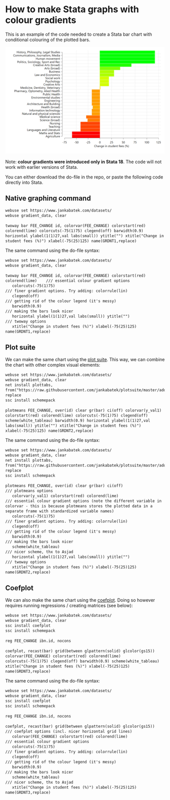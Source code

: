 # How to make Stata graphs with colour gradients 

This is an example of the code needed to create a Stata bar chart with conditional colouring of the plotted bars. 

![Picture](Figures/GRDNT3.png) 

Note: **colour gradients were introduced only in Stata 18**. The code will not work with earlier versions of Stata. 

You can either download the do-file in the repo, or paste the following code directly into Stata. 

## Native graphing command

    webuse set https://www.jankabatek.com/datasets/
    webuse gradient_data, clear
     
    twoway bar FEE_CHANGE id, colorvar(FEE_CHANGE) colorstart(red) colorend(lime) colorcuts(-75(1)75) clegend(off) barwidth(0.9) horizontal ylabel(1(1)27,val labs(small)) ytitle("") xtitle("Change in student fees (%)") xlabel(-75(25)125) name(GRDNT1,replace)  

The same command using the do-file syntax: 

    webuse set https://www.jankabatek.com/datasets/
    webuse gradient_data, clear
     
    twoway bar FEE_CHANGE id, colorvar(FEE_CHANGE) colorstart(red) colorend(lime)    /// essential colour gradient options
       colorcuts(-75(1)75)                                                           /// finer gradient options. Try adding: colorrule(lin)
       clegend(off)                                                                  /// getting rid of the colour legend (it's messy)
       barwidth(0.9)                                                                 /// making the bars look nicer 
       horizontal ylabel(1(1)27,val labs(small)) ytitle("")                          /// twoway options
       xtitle("Change in student fees (%)") xlabel(-75(25)125) name(GRDNT1,replace)  

## Plot suite

We can make the same chart using the [plot suite](https://github.com/jankabatek/plotsuite). This way, we can combine the chart with other complex visual elements:

    webuse set https://www.jankabatek.com/datasets/
    webuse gradient_data, clear
    net install plottabs, from("https://raw.githubusercontent.com/jankabatek/plotsuite/master/ado/") replace
    ssc install schemepack
      
    plotmeans FEE_CHANGE, over(id) clear gr(bar) ci(off) colorvar(y_val1) colorstart(red) colorend(lime) colorcuts(-75(1)75) clegend(off) scheme(white_tableau)	barwidth(0.9) horizontal ylabel(1(1)27,val labs(small)) ytitle("") xtitle("Change in student fees (%)") xlabel(-75(25)125) name(GRDNT2,replace)  

The same command using the do-file syntax: 

    webuse set https://www.jankabatek.com/datasets/
    webuse gradient_data, clear
    net install plottabs, from("https://raw.githubusercontent.com/jankabatek/plotsuite/master/ado/") replace
    ssc install schemepack
     
    plotmeans FEE_CHANGE, over(id) clear gr(bar) ci(off)                    /// plotmeans options
       colorvar(y_val1) colorstart(red) colorend(lime)                      /// essential colour gradient options (note the different variable in colorvar - this is because plotmeans stores the plotted data in a separate frame with standardized variable names) 
       colorcuts(-75(1)75)                                                  /// finer gradient options. Try adding: colorrule(lin)
       clegend(off)                                                         /// getting rid of the colour legend (it's messy)
       barwidth(0.9)                                                        /// making the bars look nicer 
       scheme(white_tableau)                                                /// nicer scheme, thx to Asjad 
       horizontal ylabel(1(1)27,val labs(small)) ytitle("")                 /// twoway options
       xtitle("Change in student fees (%)") xlabel(-75(25)125) name(GRDNT2,replace)  

## Coefplot

We can also make the same chart using the [coefplot]([https://github.com/jankabatek/plotsuite](https://repec.sowi.unibe.ch/stata/coefplot/getting-started.html)). Doing so however requires running regressions / creating matrices (see below):

    webuse set https://www.jankabatek.com/datasets/
    webuse gradient_data, clear
    ssc install coefplot
    ssc install schemepack

    reg FEE_CHANGE ibn.id, nocons

    coefplot, recast(bar) grid(between glpattern(solid) glcolor(gs15)) colorvar(FEE_CHANGE) colorstart(red) colorend(lime) colorcuts(-75(1)75) clegend(off) barwidth(0.9) scheme(white_tableau)	 xtitle("Change in student fees (%)") xlabel(-75(25)125) name(GRDNT3,replace)  
        
The same command using the do-file syntax: 

    webuse set https://www.jankabatek.com/datasets/
    webuse gradient_data, clear
    ssc install coefplot
    ssc install schemepack
     
    reg FEE_CHANGE ibn.id, nocons

    coefplot, recast(bar) grid(between glpattern(solid) glcolor(gs15))      /// coefplot options (incl. nicer horizontal grid lines)
       colorvar(FEE_CHANGE) colorstart(red) colorend(lime)                  /// essential colour gradient options 
       colorcuts(-75(1)75)                                                  /// finer gradient options. Try adding: colorrule(lin)
       clegend(off)                                                         /// getting rid of the colour legend (it's messy)
       barwidth(0.9)                                                        /// making the bars look nicer  
       scheme(white_tableau)                                                /// nicer scheme, thx to Asjad 
       xtitle("Change in student fees (%)") xlabel(-75(25)125) name(GRDNT3,replace)  


   
